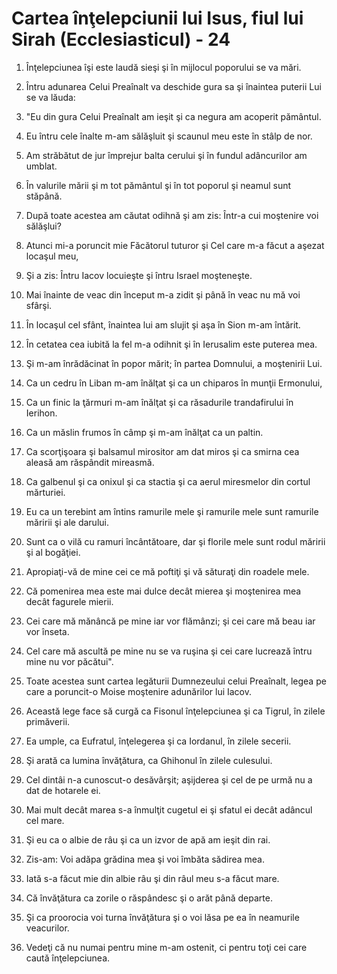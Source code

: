 # Cartea &#238;n&#355;elepciunii lui Isus, fiul lui Sirah (Ecclesiasticul) - 24

1. Înţelepciunea îşi este laudă sieşi şi în mijlocul poporului se va mări. 

2. Întru adunarea Celui Preaînalt va deschide gura sa şi înaintea puterii Lui se va lăuda: 

3. "Eu din gura Celui Preaînalt am ieşit şi ca negura am acoperit pământul. 

4. Eu întru cele înalte m-am sălăşluit şi scaunul meu este în stâlp de nor. 

5. Am străbătut de jur împrejur balta cerului şi în fundul adâncurilor am umblat. 

6. În valurile mării şi m tot pământul şi în tot poporul şi neamul sunt stăpână. 

7. După toate acestea am căutat odihnă şi am zis: Într-a cui moştenire voi sălăşlui? 

8. Atunci mi-a poruncit mie Făcătorul tuturor şi Cel care m-a făcut a aşezat locaşul meu, 

9. Şi a zis: Întru Iacov locuieşte şi întru Israel moşteneşte. 

10. Mai înainte de veac din început m-a zidit şi până în veac nu mă voi sfârşi. 

11. În locaşul cel sfânt, înaintea lui am slujit şi aşa în Sion m-am întărit. 

12. În cetatea cea iubită la fel m-a odihnit şi în Ierusalim este puterea mea. 

13. Şi m-am înrădăcinat în popor mărit; în partea Domnului, a moştenirii Lui. 

14. Ca un cedru în Liban m-am înălţat şi ca un chiparos în munţii Ermonului, 

15. Ca un finic la ţărmuri m-am înălţat şi ca răsadurile trandafirului în Ierihon. 

16. Ca un măslin frumos în câmp şi m-am înălţat ca un paltin. 

17. Ca scorţişoara şi balsamul mirositor am dat miros şi ca smirna cea aleasă am răspândit mireasmă. 

18. Ca galbenul şi ca onixul şi ca stactia şi ca aerul miresmelor din cortul mărturiei. 

19. Eu ca un terebint am întins ramurile mele şi ramurile mele sunt ramurile măririi şi ale darului. 

20. Sunt ca o vilă cu ramuri încântătoare, dar şi florile mele sunt rodul măririi şi al bogăţiei. 

21. Apropiaţi-vă de mine cei ce mă poftiţi şi vă săturaţi din roadele mele. 

22. Că pomenirea mea este mai dulce decât mierea şi moştenirea mea decât fagurele mierii. 

23. Cei care mă mănâncă pe mine iar vor flămânzi; şi cei care mă beau iar vor înseta. 

24. Cel care mă ascultă pe mine nu se va ruşina şi cei care lucrează întru mine nu vor păcătui". 

25. Toate acestea sunt cartea legăturii Dumnezeului celui Preaînalt, legea pe care a poruncit-o Moise moştenire adunărilor lui Iacov. 

26. Această lege face să curgă ca Fisonul înţelepciunea şi ca Tigrul, în zilele primăverii. 

27. Ea umple, ca Eufratul, înţelegerea şi ca Iordanul, în zilele secerii. 

28. Şi arată ca lumina învăţătura, ca Ghihonul în zilele culesului. 

29. Cel dintâi n-a cunoscut-o desăvârşit; aşijderea şi cel de pe urmă nu a dat de hotarele ei. 

30. Mai mult decât marea s-a înmulţit cugetul ei şi sfatul ei decât adâncul cel mare. 

31. Şi eu ca o albie de râu şi ca un izvor de apă am ieşit din rai. 

32. Zis-am: Voi adăpa grădina mea şi voi îmbăta sădirea mea. 

33. Iată s-a făcut mie din albie râu şi din râul meu s-a făcut mare. 

34. Că învăţătura ca zorile o răspândesc şi o arăt până departe. 

35. Şi ca proorocia voi turna învăţătura şi o voi lăsa pe ea în neamurile veacurilor. 

36. Vedeţi că nu numai pentru mine m-am ostenit, ci pentru toţi cei care caută înţelepciunea. 

